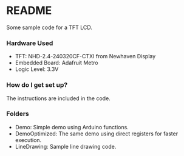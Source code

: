 # README #

Some sample code for a TFT LCD.



### Hardware Used ###

* TFT: NHD-2.4-240320CF-CTXI from Newhaven Display
* Embedded Board: Adafruit Metro
* Logic Level: 3.3V



### How do I get set up? ###

The instructions are included in the code.



### Folders ###

* Demo: Simple demo using Arduino functions.
* DemoOptimized: The same demo using direct registers for faster execution.
* LineDrawing: Sample line drawing code.
